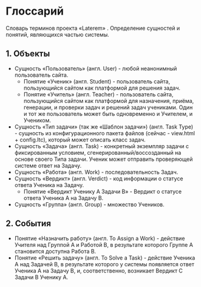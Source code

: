 # Глоссарий
Словарь терминов проекта «Laterem» . Определение сущностей и понятий, являющихся частью системы.
## 1. Объекты
- Сущность «Пользователь» (англ. User) - любой неанонимный пользователь сайта. 
  - Понятие «Ученик» (англ. Student) - пользователь сайта, пользующийся сайтом как платформой для решения задач. 
  - Понятие «Учитель» (англ. Teacher) - пользователь сайта, пользующийся сайтом как платформой для назначения, приёма, генерации, и проверки задач и решений задач учениками. Один и тот же пользователь может быть одновременно и Учителем, и Учеником. 
- Сущность «Тип задачи» (так же «Шаблон задачи») (англ. Task Type) - сущность из конфигурационного пакета файлов (сейчас - view.html + config.ltc), который может описать класс задач. 
- Сущность «Задача» (англ. Task) - конкретный экземпляр задачи с фиксированным условием, сгенерированный/воссозданный на основе своего Типа задачи. Ученик может отправить проверяющей системе ответ на Задачу. 
- Сущность «Работа» (англ. Work) - последовательность Задач. 
- Сущность «Вердикт» (англ. Verdict) - код информации о статусе ответа Ученика на Задачу. 
  -  Понятие «Вердикт Ученику A Задачи B» - Вердикт о статусе ответа Ученика A на Задачу B. 
- Сущность «Группа» (англ. Group) - множество Учеников. 
## 2. События
- Понятие «Назначить работу» (англ. To Assign a Work) - действие Учителя над Группой A и Работой B, в результате которого Группе A становится доступна Работа B.
- Понятие «Решить задачу» (англ. To Solve a Task) - действие Ученика A над Задачей B, в результате которого у системы появляется ответ Ученика A на Задачу B, и, соответственно, возникает Вердикт C Задачи B Ученику A.

